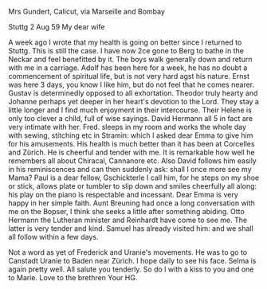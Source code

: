 Mrs Gundert, Calicut, via Marseille and Bombay

 Stuttg 2 Aug 59
My dear wife

A week ago I wrote that my health is going on better since I returned to Stuttg. This is still the case. I have now 2ce gone to Berg to bathe in the Neckar and feel benefitted by it. The boys walk generally down and return with me in a carriage. Adolf has been here for a week, he has no doubt a commencement of spiritual life, but is not very hard agst his nature. Ernst was here 3 days, you know I like him, but do not feel that he comes nearer. Gustav is determinedly opposed to all exhortation. Theodor truly hearty and Johanne perhaps yet deeper in her heart's devotion to the Lord. They stay a little longer and I find much enjoyment in their intercourse. Their Helene is only too clever a child, full of wise sayings. David Hermann all 5 in fact are very intimate with her. Fred. sleeps in my room and works the whole day with sewing, stitching etc in Stramin: which I asked dear Emma to give him for his amusements. His health is much better than it has been at Corcelles and Zürich. He is cheerful and tender with me. It is remarkable how well he remembers all about Chiracal, Cannanore etc. Also David follows him easily in his reminiscences and can then suddenly ask: shall I once more see my Mama? Paul is a dear fellow, Gschickterle I call him, for he steps on my shoe or stick, allows plate or tumbler to slip down and smiles cheerfully all along: his play on the piano is respectable and incessant. Dear Emma is very happy in her simple faith. Aunt Breuning had once a long conversation with me on the Bopser, I think she seeks a little after something abiding. Otto Hermann the Lutheran minister and Reinhardt have come to see me. The latter is very tender and kind. Samuel has already visited him: and we shall all follow within a few days.

Not a word as yet of Frederick and Uranie's movements. He was to go to Canstadt Uranie to Baden near Zürich. I hope daily to see his face. Selma is again pretty well. All salute you tenderly. So do I with a kiss to you and one to Marie. Love to the brethren
 Your HG.

